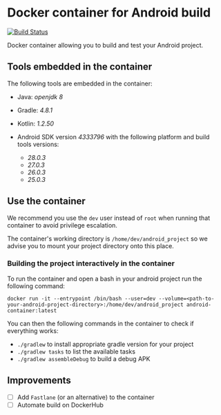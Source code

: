 # Docker container for Android build

[![Build Status](https://travis-ci.org/groovytron/android-container.svg?branch=master)](https://travis-ci.org/groovytron/android-container)

Docker container allowing you to build and test your Android project.

## Tools embedded in the container

The following tools are embedded in the container:

- Java: *openjdk 8*
- Gradle: *4.8.1*
- Kotlin: *1.2.50*
- Android SDK version *4333796* with the following platform and build tools versions:

    - *28.0.3*
    - *27.0.3*
    - *26.0.3*
    - *25.0.3*

## Use the container

We recommend you use the `dev` user instead of `root` when running that container to avoid privilege escalation.

The container's working directory is `/home/dev/android_project` so we advise you to mount your project directory onto this place.

### Building the project interactively in the container

To run the container and open a bash in your android project run the following command:

`docker run -it --entrypoint /bin/bash --user=dev --volume=<path-to-your-android-project-directory>:/home/dev/android_project android-container:latest`

You can then the following commands in the container to check if everything works:

- `./gradlew` to install appropriate gradle version for your project
- `./gradlew tasks` to list the available tasks
- `./gradlew assembleDebug` to build a debug APK

## Improvements

- [ ] Add `Fastlane` (or an alternative) to the container
- [ ] Automate build on DockerHub
